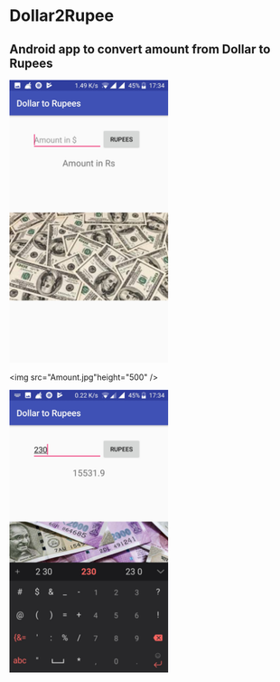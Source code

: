# Dollar2Rupee

## Android app to convert amount from Dollar to Rupees


<img src="Start.jpg" height="500"   />

<img src="Amount.jpg"height="500"    />

<img src="Conversion.jpg"  height="500"  />

